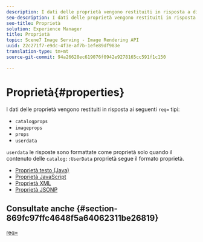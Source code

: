 ```yaml
---
description: I dati delle proprietà vengono restituiti in risposta a diversi tipi req=.
seo-description: I dati delle proprietà vengono restituiti in risposta a diversi tipi req=.
seo-title: Proprietà
solution: Experience Manager
title: Proprietà
topic: Scene7 Image Serving - Image Rendering API
uuid: 22c271f7-e9dc-4f3e-af7b-1efe89df983e
translation-type: tm+mt
source-git-commit: 94a26628ec619076f0942e9278165cc591f1c150

---
```



# Proprietà{#properties}

I dati delle proprietà vengono restituiti in risposta ai seguenti `req=` tipi:

* `catalogprops`
* `imageprops`
* `props`
* `userdata`

`userdata` le risposte sono formattate come proprietà solo quando il contenuto delle `catalog::UserData` proprietà segue il formato proprietà.

* [Proprietà testo (Java)](r-text-java-properties.md)
* [Proprietà JavaScript](r-javascript-properties.md)
* [Proprietà XML](r-xml-properties.md)
* [Proprietà JSONP](r-json-properties.md)


## Consultate anche {#section-869fc97ffc4648f5a64062311be26819}

[req=](../../../../../../is-api/http-ref/image-serving-api-ref/c-http-protocol-reference/c-command-reference/r-req/r-req.md#reference-907cdb4a97034db7ad94695f25552e76)
